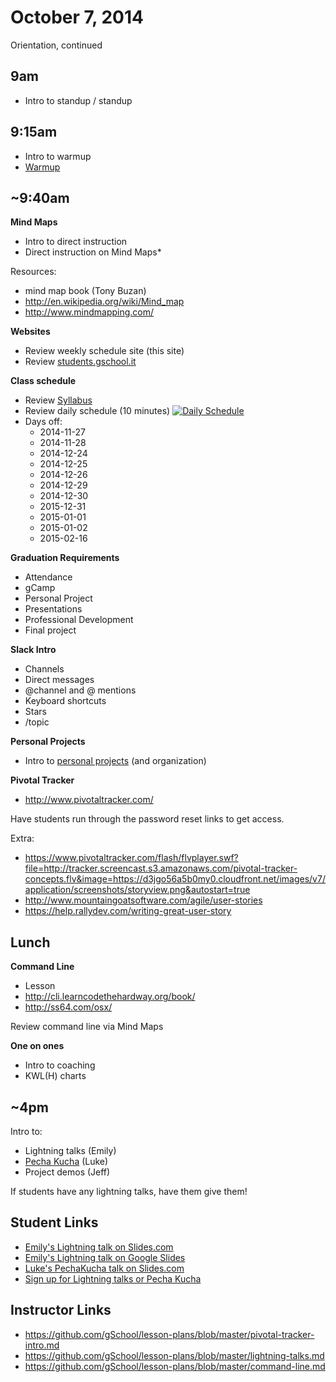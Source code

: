 # October 7, 2014

Orientation, continued

## 9am

* Intro to standup / standup

## 9:15am

* Intro to warmup
* [Warmup](http://www.mindgames.com/mindgame.php?mind=Brain+Workout&game=135)

## ~9:40am

**Mind Maps**

* Intro to direct instruction
* Direct instruction on Mind Maps*

Resources:

* mind map book (Tony Buzan)
* http://en.wikipedia.org/wiki/Mind_map
* http://www.mindmapping.com/

**Websites**

* Review weekly schedule site (this site)
* Review [students.gschool.it](https://students.gschool.it/)

**Class schedule**

* Review [Syllabus](http://g4.gschool.it/syllabus/index)
* Review daily schedule (10 minutes)
  [![Daily Schedule](http://g4.gschool.it/images/g4-weekly-schedule.png)](http://g4.gschool.it/images/g4-weekly-schedule.png)
* Days off:
    * 2014-11-27
    * 2014-11-28
    * 2014-12-24
    * 2014-12-25
    * 2014-12-26
    * 2014-12-29
    * 2014-12-30
    * 2015-12-31
    * 2015-01-01
    * 2015-01-02
    * 2015-02-16

**Graduation Requirements**

* Attendance
* gCamp
* Personal Project
* Presentations
* Professional Development
* Final project

**Slack Intro**

* Channels
* Direct messages
* @channel and @ mentions
* Keyboard shortcuts
* Stars
* /topic

**Personal Projects**

* Intro to [personal projects](http://g4.gschool.it/goals/personal-projects) (and organization)

**Pivotal Tracker**

* http://www.pivotaltracker.com/

Have students run through the password reset links to get access.

Extra:

* https://www.pivotaltracker.com/flash/flvplayer.swf?file=http://tracker.screencast.s3.amazonaws.com/pivotal-tracker-concepts.flv&image=https://d3jgo56a5b0my0.cloudfront.net/images/v7/application/screenshots/storyview.png&autostart=true
* http://www.mountaingoatsoftware.com/agile/user-stories
* https://help.rallydev.com/writing-great-user-story

## Lunch

**Command Line**

* Lesson
* http://cli.learncodethehardway.org/book/
* http://ss64.com/osx/

Review command line via Mind Maps

**One on ones**

* Intro to coaching
* KWL(H) charts

## ~4pm

Intro to:

* Lightning talks (Emily)
* [Pecha Kucha](http://www.pechakucha.org/) (Luke)
* Project demos (Jeff)

If students have any lightning talks, have them give them!

## Student Links
* [Emily's Lightning talk on Slides.com](https://slides.com/emilyplatzer/lightning-talks)
* [Emily's Lightning talk on Google Slides](https://docs.google.com/presentation/d/176uB7-QK7iKQgMYcUmFC5IIlZPvnDnefqS3D1FowndE)
* [Luke's PechaKucha talk on Slides.com](http://slides.com/lukebartel/pecha-kucha#/)
* [Sign up for Lightning talks or Pecha Kucha](http://bit.ly/1BDPj69)

## Instructor Links

* https://github.com/gSchool/lesson-plans/blob/master/pivotal-tracker-intro.md
* https://github.com/gSchool/lesson-plans/blob/master/lightning-talks.md
* https://github.com/gSchool/lesson-plans/blob/master/command-line.md
